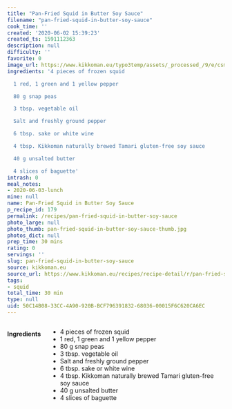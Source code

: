 ```yaml
---
title: "Pan-Fried Squid in Butter Soy Sauce"
filename: "pan-fried-squid-in-butter-soy-sauce"
cook_time: ''
created: '2020-06-02 15:39:23'
created_ts: 1591112363
description: null
difficulty: ''
favorite: 0
image_url: https://www.kikkoman.eu/typo3temp/assets/_processed_/9/e/csm_Gebratener-Tintenfisch-mit-Butter-Sojasauce_870x300_01_bd8974c55b.jpg
ingredients: '4 pieces of frozen squid

  1 red, 1 green and 1 yellow pepper

  80 g snap peas

  3 tbsp. vegetable oil

  Salt and freshly ground pepper

  6 tbsp. sake or white wine

  4 tbsp. Kikkoman naturally brewed Tamari gluten-free soy sauce

  40 g unsalted butter

  4 slices of baguette'
intrash: 0
meal_notes:
- 2020-06-03-lunch
mine: null
name: Pan-Fried Squid in Butter Soy Sauce
p_recipe_id: 179
permalink: /recipes/pan-fried-squid-in-butter-soy-sauce
photo_large: null
photo_thumb: pan-fried-squid-in-butter-soy-sauce-thumb.jpg
photos_dict: null
prep_time: 30 mins
rating: 0
servings: ''
slug: pan-fried-squid-in-butter-soy-sauce
source: kikkoman.eu
source_url: https://www.kikkoman.eu/recipes/recipe-detail/r/pan-fried-squid-in-butter-soy-sauce/
tags:
- squid
total_time: 30 min
type: null
uid: 50C14B08-33CC-4A90-920B-BCF796391832-68036-00015F6C620CA6EC
---
```

<div class="large-8 medium-7 columns" id="writeup">	</div><!-- #writeup -->
</div><!-- #row-one -->
<div class="row" id="row-two">	<div class="medium-4 small-5 columns" id="ingredients"><h4>Ingredients</h4><div class="box box-ingredients content"><ul>
<li>4 pieces of frozen squid</li>
<li>1 red, 1 green and 1 yellow pepper</li>
<li>80 g snap peas</li>
<li>3 tbsp. vegetable oil</li>
<li>Salt and freshly ground pepper</li>
<li>6 tbsp. sake or white wine</li>
<li>4 tbsp. Kikkoman naturally brewed Tamari gluten-free soy sauce</li>
<li>40 g unsalted butter</li>
<li>4 slices of baguette</li>
</ul>
</div>	</div>	<div class="medium-6 small-7 columns" id="directions">	</div>